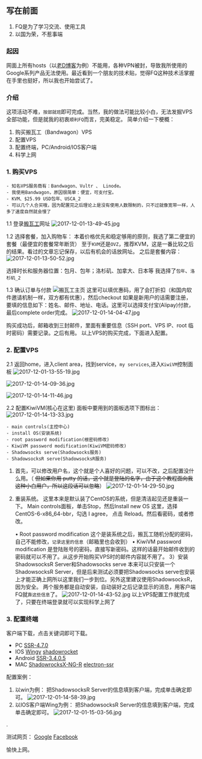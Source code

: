 ## 写在前面
1. FQ是为了学习交流、使用工具
2. 以国为荣，不惹事端
### 起因
网面上所有hosts（以[老D博客](https://laod.cn/hosts/2017-google-hosts.html)为例）不能用，各种VPN被封，导致我所使用的Google系列产品无法使用。最近看到一个朋友的技术贴，觉得FQ这种技术活掌握在手里也挺好，所以我也开始尝试了。
### 介绍
这项活动不难，`按部就班`即可完成。当然，我的做法可能比较小白，无法发掘VPS全部功能，但是就我的初衷`顺利FQ`而言，完美稳定。
简单介绍一下梗概：
1. 购买搬瓦工（Bandwagon）VPS
2. 配置VPS
3. 配置终端，PC/Android/IOS客户端
4. 科学上网

### 1. 购买VPS
    - 知名VPS服务商有：Bandwagon、Vultr 、 Linode。
    - 我使用Bandwagon，原因很简单：便宜，可支付宝。
    - KVM、$25.99 USD包年、USCA_2
    - 可以几个人合买哦，因为配置完之后理论上是没有使用人数限制的，只不过就像宽带一样，人多了速度自然就会慢了

1.1 登录[搬瓦工](https://bwh1.net/index.php)网址
![2017-12-01-13-49-45.jpg](http://upload-images.jianshu.io/upload_images/152050-448ccca37257ccf6.jpg?imageMogr2/auto-orient/strip%7CimageView2/2/w/1240)

1.2 选择套餐，加入购物车：
本着价格优先和稳定够用的原则，我选了第二便宜的套餐（最便宜的套餐常年断货）
至于`KVM`还是`OVZ`，推荐KVM，这是一番比较之后的结果。看过的文章忘记保存，以后有机会的话放网址。
之后是套餐内容：
![2017-12-01-13-50-52.jpg](http://upload-images.jianshu.io/upload_images/152050-ceeda80f2fc999a5.jpg?imageMogr2/auto-orient/strip%7CimageView2/2/w/1240)

选择时长和服务器位置：包月、包年；洛杉矶、加拿大、日本等
我选择了`包年`、`洛杉矶_2`

1.3 确认订单与付款
![搬瓦工主页](http://upload-images.jianshu.io/upload_images/152050-7940554988367f0b.jpg?imageMogr2/auto-orient/strip%7CimageView2/2/w/1240)
这里可以填优惠码，用了会打折扣（和国内软件邀请机制一样，双方都有优惠），然后checkout
如果是新用户的话需要注册，要填的信息如下：姓名、邮件、地址、电话。这里可以选择支付宝(Alipay)付款，最后complete order完成。
![2017-12-01-14-04-47.jpg](http://upload-images.jianshu.io/upload_images/152050-069211d54d513c03.jpg?imageMogr2/auto-orient/strip%7CimageView2/2/w/1240)

购买成功后，邮箱收到三封邮件，里面有重要信息（SSH port、VPS IP、root 临时密码）需要记录。之后有用。
以上VPS的购买完成，下面进入配置。
### 2. 配置VPS
2.1 返回home，进入client area，找到service，`my services`,进入`KiwiVM`控制面板
![2017-12-01-13-55-19.jpg](http://upload-images.jianshu.io/upload_images/152050-20cd309768f31124.jpg?imageMogr2/auto-orient/strip%7CimageView2/2/w/1240)

![2017-12-01-14-09-36.jpg](http://upload-images.jianshu.io/upload_images/152050-2089379a849ea0da.jpg?imageMogr2/auto-orient/strip%7CimageView2/2/w/1240)

![2017-12-01-14-11-46.jpg](http://upload-images.jianshu.io/upload_images/152050-d6f03a2f0ad69183.jpg?imageMogr2/auto-orient/strip%7CimageView2/2/w/1240)

2.2 配置KiwiVM(核心在这里)
    面板中要用到的面板选项下图标出：
![2017-12-01-14-13-33.jpg](http://upload-images.jianshu.io/upload_images/152050-9613cb6d0a43fc5d.jpg?imageMogr2/auto-orient/strip%7CimageView2/2/w/1240)

	- main controls(主控中心)
	- install OS(安装系统)
	- root password modification(根密码修改)
	- KiwiVM password modification(KiwiVM密码修改)
	- Shadowsocks serve(Shadowsocks服务)
	- ShadowsocksR serve(ShadowsocksR服务)

1) 首先，可以修改用户名，这个就是个人喜好的问题，可以不改，之后配置没什么用。（ ~~但如果你用 putty 的话，这个就是登陆的名字，由于这个教程面向我这种小白用户，所以这段话可以忽略~~）
![2017-12-01-14-29-50.jpg](http://upload-images.jianshu.io/upload_images/152050-3119906b81068f92.jpg?imageMogr2/auto-orient/strip%7CimageView2/2/w/1240)
2) 重装系统。
这里本来是默认装了CentOS的系统，但是清洁起见还是重装一下。
Main controls面板，单击Stop，然后Install new OS 这里，选择 CentOS-6-x86_64-bbr，勾选 I agree， 点击 Reload。然后看密码，或者修改。

	• Root password modification 这个是装系统之后，搬瓦工随机分配的密码，自己不能修改，`记录这里的信息`（邮箱里也会收到） 
	• KiwiVM password modification 是登陆账号的密码，直接写新密码。这样的话最开始邮件收到的密码就可以不用了。从这步开始购买VPS时的邮件内容就不用了。
3）安装 ShadowsocksR Server和Shadowsocks serve
本来可以只安装一个ShadowsocksR Server，但是后来测试必须要把Shadowsocks serve也安装上才能正确上网所以这里我们一步到位。另外这里建议使用ShadowsocksR，因为安全。
两个服务都是自动安装，自动装好之后记录显示的消息，用客户端FQ就`靠这些信息`了。
![2017-12-01-14-43-52.jpg](http://upload-images.jianshu.io/upload_images/152050-4411d763294d3c54.jpg?imageMogr2/auto-orient/strip%7CimageView2/2/w/1240)
以上VPS配置工作就完成了，只要在终端登录就可以实现科学上网了
### 3. 配置终端
客户端下载，点击关键词即可下载。
- PC
    [SSR-4.7.0](https://cache.cdn.bydisk.com/ShadowsocksR-4.7.0-win.7z)
- IOS
    [Wingy](https://itunes.apple.com/us/app/wingy-http-s-socks5-proxy-utility/id1178584911)
    [shadowrocket](https://itunes.apple.com/us/app/shadowrocket/id932747118)
- Android
    [SSR-3.4.0.5](https://qiniucloud.download.storage.bydisk.com/ssr-3.4.0.5.apk)
- MAC
    [ShadowrocksX-NG-R](https://github.com/qinyuhang/ShadowsocksX-NG-R/releases)
    [electron-ssr](https://github.com/erguotou520/electron-ssr/releases)

配置案例：

1. 以win为例：
把ShadowsocksR Server的信息填到客户端，完成单击确定即可。
![2017-12-01-14-58-39.jpg](http://upload-images.jianshu.io/upload_images/152050-82f31cec772d6186.jpg?imageMogr2/auto-orient/strip%7CimageView2/2/w/1240)
2. 以IOS客户端Wing为例：
把ShadowsocksR Server的信息填到客户端，完成单击确定即可。
![2017-12-01-15-03-56.jpg](http://upload-images.jianshu.io/upload_images/152050-06845dd196adc0e7.jpg?imageMogr2/auto-orient/strip%7CimageView2/2/w/1240)

.

测试网页：
[Google](www.google.com.hk/?hl=zh-cn)
[Facebook](https://www.facebook.com/)

愉快上网。
